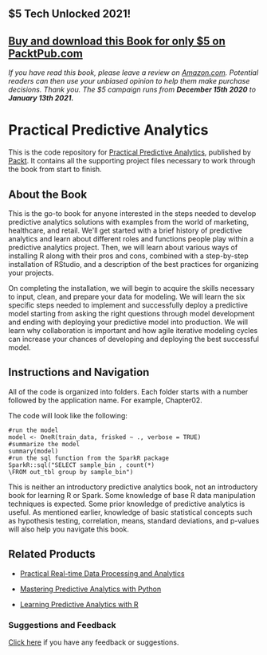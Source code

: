 ## $5 Tech Unlocked 2021!
[Buy and download this Book for only $5 on PacktPub.com](https://www.packtpub.com/product/practical-predictive-analytics/9781785886188)
-----
*If you have read this book, please leave a review on [Amazon.com](https://www.amazon.com/gp/product/1785886185).     Potential readers can then use your unbiased opinion to help them make purchase decisions. Thank you. The $5 campaign         runs from __December 15th 2020__ to __January 13th 2021.__*

# Practical Predictive Analytics
This is the code repository for [Practical Predictive Analytics](https://www.packtpub.com/big-data-and-business-intelligence/practical-predictive-analytics?utm_source=github&utm_medium=repository&utm_campaign=9781785886188), published by [Packt](https://www.packtpub.com/?utm_source=github). It contains all the supporting project files necessary to work through the book from start to finish.
## About the Book
This is the go-to book for anyone interested in the steps needed to develop predictive analytics solutions with examples from the world of marketing, healthcare, and retail. We'll get started with a brief history of predictive analytics and learn about different roles and functions people play within a predictive analytics project. Then, we will learn about various ways of installing R along with their pros and cons, combined with a step-by-step installation of RStudio, and a description of the best practices for organizing your projects.

On completing the installation, we will begin to acquire the skills necessary to input, clean, and prepare your data for modeling. We will learn the six specific steps needed to implement and successfully deploy a predictive model starting from asking the right questions through model development and ending with deploying your predictive model into production. We will learn why collaboration is important and how agile iterative modeling cycles can increase your chances of developing and deploying the best successful model.


## Instructions and Navigation
All of the code is organized into folders. Each folder starts with a number followed by the application name. For example, Chapter02.



The code will look like the following:
```
#run the model
model <- OneR(train_data, frisked ~ ., verbose = TRUE)
#summarize the model
summary(model)
#run the sql function from the SparkR package
SparkR::sql("SELECT sample_bin , count(*)
\FROM out_tbl group by sample_bin")
```

This is neither an introductory predictive analytics book, not an introductory book for
learning R or Spark. Some knowledge of base R data manipulation techniques is expected.
Some prior knowledge of predictive analytics is useful. As mentioned earlier, knowledge of
basic statistical concepts such as hypothesis testing, correlation, means, standard deviations,
and p-values will also help you navigate this book.

## Related Products
* [Practical Real-time Data Processing and Analytics](https://www.packtpub.com/big-data-and-business-intelligence/practical-real-time-data-processing-and-analytics?utm_source=github&utm_medium=repository&utm_campaign=9781787281202)

* [Mastering Predictive Analytics with Python](https://www.packtpub.com/big-data-and-business-intelligence/mastering-predictive-analytics-python?utm_source=github&utm_medium=repository&utm_campaign=9781785882715)

* [Learning Predictive Analytics with R](https://www.packtpub.com/big-data-and-business-intelligence/learning-predictive-analytics-r?utm_source=github&utm_medium=repository&utm_campaign=9781782169352)

### Suggestions and Feedback
[Click here](https://docs.google.com/forms/d/e/1FAIpQLSe5qwunkGf6PUvzPirPDtuy1Du5Rlzew23UBp2S-P3wB-GcwQ/viewform) if you have any feedback or suggestions.

